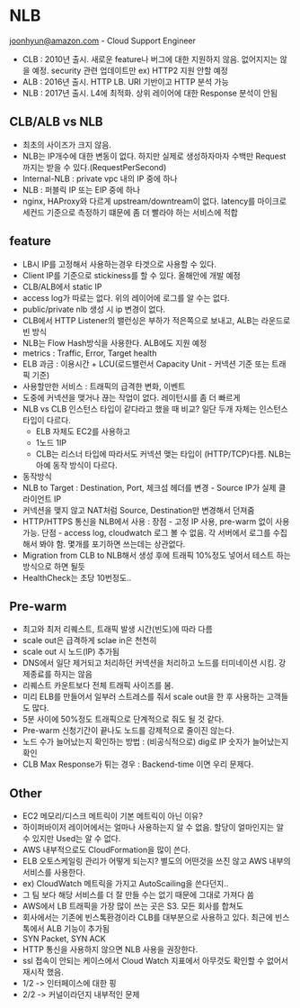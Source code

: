 # NLB
joonhyun@amazon.com - Cloud Support Engineer

- CLB : 2010년 출시. 새로운 feature나 버그에 대한 지원하지 않음. 없어지지는 않을 예정. security 관련 업데이트만 ex) HTTP2 지원 안할 예정
- ALB : 2016년 출시. HTTP LB. URI 기반이고 HTTP 분석 가능
- NLB : 2017년 출시. L4에 최적화. 상위 레이어에 대한 Response 분석이 안됨

## CLB/ALB vs NLB
- 최초의 사이즈가 크지 않음.
- NLB는 IP개수에 대한 변동이 없다. 하지만 실제로 생성하자마자 수백만 Request까지는 받을 수 있다.(RequestPerSecond)
- Internal-NLB : private vpc 내의 IP 중에 하나
- NLB : 퍼블릭 IP 또는 EIP 중에 하나
- nginx, HAProxy와 다르게 upstream/downtream이 없다. latency를 마이크로세컨드 기준으로 측정하기 떄문에 좀 더 빨라야 하는 서비스에 적합

## feature
- LB시 IP를 고정해서 사용하는경우 타겟으로 사용할 수 있다.
- Client IP를 기준으로 stickiness를 할 수 있다. 올해안에 개발 예정
- CLB/ALB에서 static IP
- access log가 따로는 없다. 위의 레이어에 로그를 알 수는 없다.
- public/private nlb 생성 시 ip 변경이 없다.
- CLB에서 HTTP Listener의 밸런싱은 부하가 적은쪽으로 보내고, ALB는 라운드로빈 방식
- NLB는 Flow Hash방식을 사용한다. ALB에도 지원 예정
- metrics : Traffic, Error, Target health
- ELB 과금 : 이용시간 + LCU(로드밸런서 Capacity Unit - 커넥션 기준 또는 트래픽 기준)
- 사용할만한 서비스 : 트래픽의 급격한 변화, 이벤트
- 도중에 커넥션을 맺거나 끊는 작업이 없다. 레이턴시를 좀 더 빠르게
- NLB vs CLB 인스턴스 타입이 같다라고 했을 때 비교? 일단 두개 자체는 인스턴스 타입이 다르다.
  - ELB 자체도 EC2를 사용하고
  - 1노드 1IP
  - CLB는 리스너 타입에 따라서도 커넥션 맺는 타입이 (HTTP/TCP)다름. NLB는 아예 동작 방식이 다르다.
- 동작방식
 - NLB to Target : Destination, Port, 체크섬 헤더를 변경 - Source IP가 실제 클라이언트 IP
 - 커넥션을 맺지 않고 NAT처럼 Source, Destination만 변경해서 던져줌
- HTTP/HTTPS 통신을 NLB에서 사용 : 장점 - 고정 IP 사용, pre-warm 없이 사용 가능. 단점 - access log, cloudwatch 로그 볼 수 없음. 각 서버에서 로그를 수집해서 봐야 함. 몇개를 포기하면 쓰는데는 상관없다.
- Migration from CLB to NLB해서 생성 후에 트래픽 10%정도 넣어서 테스트 하는 방식으로 하면 될듯
- HealthCheck는 초당 10번정도..

## Pre-warm
- 최고와 최저 리퀘스트, 트래픽 발생 시간(빈도)에 따라 다름
- scale out은 급격하게 sclae in은 천천히
- scale out 시 노드(IP) 추가됨
- DNS에서 일단 제거되고 처리하던 커넥션을 처리하고 노드를 터미네이션 시킴. 강제종료를 하지는 않음
- 리퀘스트 카운트보다 전체 트래픽 사이즈를 봄.
- 미리 ELB를 만들어서 일부러 스트레스를 줘서 scale out을 한 후 사용하는 고객들도 많다.
- 5분 사이에 50%정도 트래픽으로 단계적으로 줘도 될 것 같다.
- Pre-warm 신청기간이 끝나도 노드를 강제적으로 줄이진 않는다.
- 노드 수가 늘어났는지 확인하는 방법 : (비공식적으로) dig로 IP 숫자가 늘어났는지 확인
- CLB Max Response가 튀는 경우 : Backend-time 이면 우리 문제다.

## Other
- EC2 메모리/디스크 메트릭이 기본 메트릭이 아닌 이유?
 - 하이퍼바이저 레이어에서는 얼마나 사용하는지 알 수 없음. 할당이 얼마인지는 알 수 있지만 Used는 알 수 없다.
- AWS 내부적으로도 CloudFormation을 많이 쓴다.
- ELB 오토스케일링 관리가 어떻게 되는지? 별도의 어떤것을 쓰진 않고 AWS 내부의 서비스를 사용한다.
 - ex) CloudWatch 메트릭을 가지고 AutoScailing을 쓴다던지..
 - 그 팀 보다 해당 서비스를 더 잘 만들 수는 없기 때문에 그대로 가져다 씀
- AWS에서 LB 트래픽을 가장 많이 쓰는 곳은 S3. 모든 회사를 합쳐도
- 회사에서는 기존에 빈스톡환경이라 CLB를 대부분으로 사용하고 있다. 최근에 빈스톡에서 ALB 기능이 추가됨
- SYN Packet, SYN ACK
- HTTP 통신을 사용하지 않으면 NLB 사용을 권장한다.
- ssl 접속이 안되는 케이스에서 Cloud Watch 지표에서 아무것도 확인할 수 없어서 재시작 했음.
 - 1/2 -> 인터페이스에 대한 핑
 - 2/2 -> 커널이라던지 내부적인 문제
